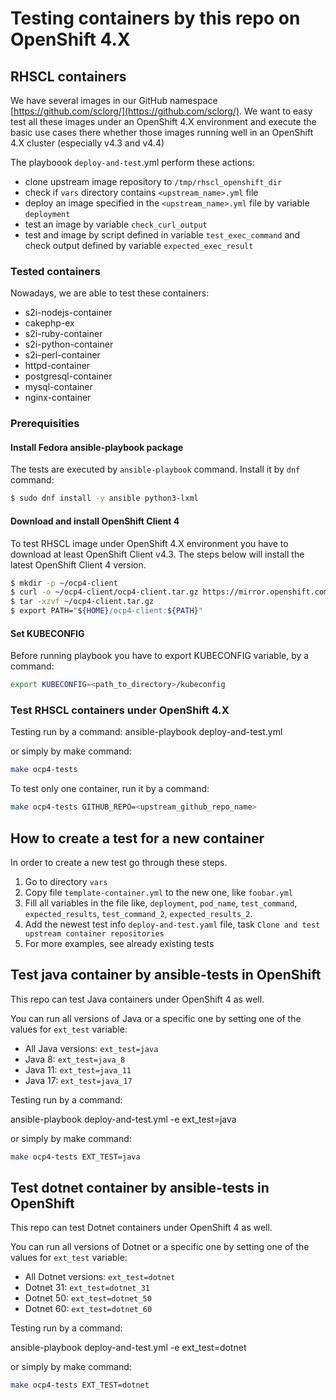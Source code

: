 # Testing containers by this repo on OpenShift 4.X

## RHSCL containers
We have several images in our GitHub namespace [https://github.com/sclorg/](https://github.com/sclorg/).
We want to easy test all these images under an OpenShift 4.X environment and execute the basic use cases there
whether those images running well in an OpenShift 4.X cluster (especially v4.3 and v4.4)

The playboook `deploy-and-test`.yml perform these actions:
- clone upstream image repository to `/tmp/rhscl_openshift_dir`
- check if `vars` directory contains `<upstream_name>.yml` file
- deploy an image specified in the `<upstream_name>.yml` file by variable `deployment`
- test an image by variable `check_curl_output`
- test and image by script defined in variable `test_exec_command` and check output defined by variable `expected_exec_result`

### Tested containers

Nowadays, we are able to test these containers:
- s2i-nodejs-container
- cakephp-ex
- s2i-ruby-container
- s2i-python-container
- s2i-perl-container
- httpd-container
- postgresql-container
- mysql-container
- nginx-container

### Prerequisities

#### Install Fedora ansible-playbook package

The tests are executed by `ansible-playbook` command. Install it by `dnf` command:
```bash
$ sudo dnf install -y ansible python3-lxml
```

#### Download and install OpenShift Client 4

To test RHSCL image under OpenShift 4.X environment you have to download
at least OpenShift Client v4.3. The steps below will install the latest OpenShift Client 4 version.

```bash
$ mkdir -p ~/ocp4-client
$ curl -o ~/ocp4-client/ocp4-client.tar.gz https://mirror.openshift.com/pub/openshift-v4/clients/ocp-dev-preview/latest-4.4/openshift-client-linux.tar.gz
$ tar -xzvf ~/ocp4-client.tar.gz
$ export PATH="${HOME}/ocp4-client:${PATH}"
```

#### Set KUBECONFIG

Before running playbook you have to export KUBECONFIG variable, by a command:

```bash
export KUBECONFIG=<path_to_directory>/kubeconfig
```

### Test RHSCL containers under OpenShift 4.X

Testing run by a command:
ansible-playbook deploy-and-test.yml

or simply by make command:
```bash
make ocp4-tests
```

To test only one container, run it by a command:
```bash
make ocp4-tests GITHUB_REPO=<upstream_github_repo_name>
```

## How to create a test for a new container
In order to create a new test go through these steps.
1. Go to directory `vars`
1. Copy file `template-container.yml` to the new one, like `foobar.yml`
1. Fill all variables in the file like, `deployment`, `pod_name`, `test_command`,
`expected_results`, `test_command_2`, `expected_results_2`.
1. Add the newest test info `deploy-and-test.yaml` file, task `Clone and test upstream container repositories`
1. For more examples, see already existing tests

## Test java container by ansible-tests in OpenShift

This repo can test Java containers under OpenShift 4 as well.

You can run all versions of Java or a specific one by setting one of the
values for `ext_test` variable:

* All Java versions: `ext_test=java`
* Java 8: `ext_test=java_8`
* Java 11: `ext_test=java_11`
* Java 17: `ext_test=java_17`

Testing run by a command:

ansible-playbook deploy-and-test.yml -e ext_test=java

or simply by make command:
```bash
make ocp4-tests EXT_TEST=java
```

## Test dotnet container by ansible-tests in OpenShift

This repo can test Dotnet containers under OpenShift 4 as well.

You can run all versions of Dotnet or a specific one by setting one of the
values for `ext_test` variable:

* All Dotnet versions: `ext_test=dotnet`
* Dotnet 31: `ext_test=dotnet_31`
* Dotnet 50: `ext_test=dotnet_50`
* Dotnet 60: `ext_test=dotnet_60`

Testing run by a command:

ansible-playbook deploy-and-test.yml -e ext_test=dotnet

or simply by make command:
```bash
make ocp4-tests EXT_TEST=dotnet
```

